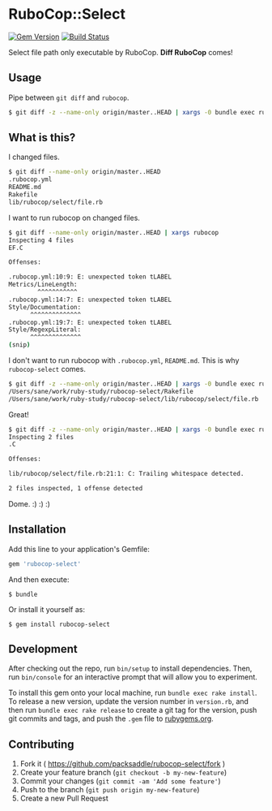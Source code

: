 # RuboCop::Select

[![Gem Version](http://img.shields.io/gem/v/rubocop-select.svg?style=flat)](http://badge.fury.io/rb/rubocop-select)
[![Build Status](http://img.shields.io/travis/packsaddle/rubocop-select/master.svg?style=flat)](https://travis-ci.org/packsaddle/rubocop-select)

Select file path only executable by RuboCop. **Diff RuboCop** comes!

## Usage

Pipe between `git diff` and `rubocop`.

```sh
$ git diff -z --name-only origin/master..HEAD | xargs -0 bundle exec rubocop-select | xargs rubocop
```

## What is this?

I changed files.

```sh
$ git diff --name-only origin/master..HEAD
.rubocop.yml
README.md
Rakefile
lib/rubocop/select/file.rb
```

I want to run rubocop on changed files.

```sh
$ git diff --name-only origin/master..HEAD | xargs rubocop
Inspecting 4 files
EF.C

Offenses:

.rubocop.yml:10:9: E: unexpected token tLABEL
Metrics/LineLength:
        ^^^^^^^^^^^
.rubocop.yml:14:7: E: unexpected token tLABEL
Style/Documentation:
      ^^^^^^^^^^^^^^
.rubocop.yml:19:7: E: unexpected token tLABEL
Style/RegexpLiteral:
      ^^^^^^^^^^^^^^
(snip)
```

I don't want to run rubocop with `.rubocop.yml`, `README.md`.
This is why `rubocop-select` comes.

```sh
$ git diff -z --name-only origin/master..HEAD | xargs -0 bundle exec rubocop-select
/Users/sane/work/ruby-study/rubocop-select/Rakefile
/Users/sane/work/ruby-study/rubocop-select/lib/rubocop/select/file.rb
```

Great!

```sh
$ git diff -z --name-only origin/master..HEAD | xargs -0 bundle exec rubocop-select| xargs rubocop
Inspecting 2 files
.C

Offenses:

lib/rubocop/select/file.rb:21:1: C: Trailing whitespace detected.

2 files inspected, 1 offense detected
```

Dome. :) :) :)

## Installation

Add this line to your application's Gemfile:

```ruby
gem 'rubocop-select'
```

And then execute:

    $ bundle

Or install it yourself as:

    $ gem install rubocop-select

## Development

After checking out the repo, run `bin/setup` to install dependencies. Then, run `bin/console` for an interactive prompt that will allow you to experiment.

To install this gem onto your local machine, run `bundle exec rake install`. To release a new version, update the version number in `version.rb`, and then run `bundle exec rake release` to create a git tag for the version, push git commits and tags, and push the `.gem` file to [rubygems.org](https://rubygems.org).

## Contributing

1. Fork it ( https://github.com/packsaddle/rubocop-select/fork )
2. Create your feature branch (`git checkout -b my-new-feature`)
3. Commit your changes (`git commit -am 'Add some feature'`)
4. Push to the branch (`git push origin my-new-feature`)
5. Create a new Pull Request
